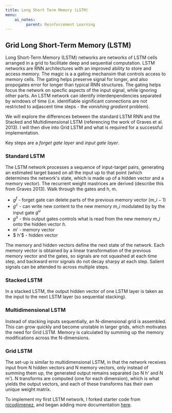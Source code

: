 ```yaml
---
title: Long Short Term Memory (LSTM)
menu:
    ai_notes:
         parent: Reinforcement Learning
---
```


## Grid Long Short-Term Memory (LSTM)

Long Short-Term Memory (LSTM) networks are networks of LSTM cells
arranged in a grid to facilitate deep and sequential computation. LSTM
networks are RNN architectures with an improved ability to store and
access memory. The magic is a a gating mechansim that controls access to memory cells. The
gating helps preserve signal for longer, and also propogates error for
longer than typical RNN structures. The gating helps focus the network
on specfic aspects of the input signal, while ignoring other parts. An
LSTM network can identify interdenpendencies separated by windows of
time (i.e. identifiable significant connections are not restricted to
adjascent time steps - the *vanishing gradient* problem). 

We will explore the differences between the standard LSTM RNN and the
Stacked and Multidimensional LSTM (referencing the work of Graves et al. 2013). I will then dive into Grid LSTM and what is required for a successful implementation.

Key steps are a *forget gate layer* and *input gate layer*. 

### Standard LSTM

The LSTM network processes a sequence of input-target pairs, generating
an estimated target based on all the input up to that point (which
determines the network's state, which is made up of a hidden vector and
a memory vector). The recurrent weight mastrices are derived (describe
this from Graves 2013). Walk through the gates and h, m.

* $g^{f}$ - forget gate can delete parts of the previous memory vector
($m\_{i-1}$)
* $g^{c}$ - can write new content to the new memory $m\_i$ modulated by
by the input gate $g^{u}$
* $g^{o}$ - this output gates controls what is read from the new memory $m\_{i}$ onto the hidden vector $h$.
* $m'$ - memory vector
* $ h'$ - hidden vector

The memory and hidden vectors define the next state of the network. Each memory vector is obtained by a linear transformation of the
previous memory vector and the gates, so signals are not squashed at
each time step, and backward error signals do not decay sharpy at each
step. Salient signals can be attended to across multiple steps. 

### Stacked LSTM

In a stacked LSTM, the output hidden vector of one LSTM layer is taken
as the input to the next LSTM layer (so sequential stacking).  

### Multidimensional LSTM

Instead of stacking inputs sequentially, an N-dimensional grid is
assembled. This can grow quickly and become unstable in larger grids,
which motivates the need for Grid LSTM. Memory is calculated by summing
up the memory modifications across the N-dimensions. 

### Grid LSTM 

The set-up is similar to multidimensional LSTM, in that the
network receives input from N hidden vectors and N memory vectors, only
instead of summing them up, the generated output remains separated (so N
h' and N m'). N transforms are computed (one for each dimension),
which is what yields the output vectors, and each of these transforms
has their own unique weight matrix.

To implement my first LSTM network, I forked starter code from
[nicodjimenez](https://github.com/nicodjimenez/lstm/blob/master/lstm.py), and began adding more documentation [here](https://github.com/SioKCronin/grid-lstm).  


